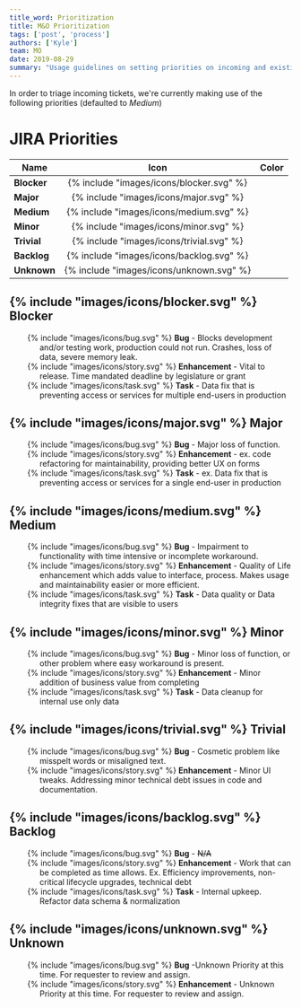 ```yaml
---
title_word: Prioritization
title: M&O Prioritization
tags: ['post', 'process']
authors: ['Kyle']
team: MO
date: 2019-08-29
summary: "Usage guidelines on setting priorities on incoming and existing JIRA tickets"
---
```


In order to triage incoming tickets, we're currently making use of the following priorities (defaulted to *Medium*)

# JIRA Priorities

| Name        |  Icon                                    |  Color                                              |
|-------------|:----------------------------------------:|:---------------------------------------------------:|
| **Blocker** | {% include "images/icons/blocker.svg" %} | <div style="background:#990000" class="fill"></div> |
| **Major**   | {% include "images/icons/major.svg" %}   | <div style="background:#cc0000" class="fill"></div> |
| **Medium**  | {% include "images/icons/medium.svg" %}  | <div style="background:#FFAB00" class="fill"></div> |
| **Minor**   | {% include "images/icons/minor.svg" %}   | <div style="background:#339900" class="fill"></div> |
| **Trivial** | {% include "images/icons/trivial.svg" %} | <div style="background:#006600" class="fill"></div> |
| **Backlog** | {% include "images/icons/backlog.svg" %} | <div style="background:#131372" class="fill"></div> |
| **Unknown** | {% include "images/icons/unknown.svg" %} | <div style="background:#B0BAC5" class="fill"></div> |

## {% include "images/icons/blocker.svg" %} Blocker

<!-- Authoring Hint: disable line wrap / zoom out for super wide table text -->

* {% include "images/icons/bug.svg" %}  **Bug** - Blocks development and/or testing work, production could not run. Crashes, loss of data, severe memory leak.
* {% include "images/icons/story.svg" %} **Enhancement** - Vital to release.  Time mandated deadline by legislature or grant
* {% include "images/icons/task.svg" %} **Task** - Data fix that is preventing access or services for multiple end-users in production



## {% include "images/icons/major.svg" %}  Major

* {% include "images/icons/bug.svg" %}  **Bug** -  Major loss of function. 
* {% include "images/icons/story.svg" %} **Enhancement** - ex. code refactoring for maintainability, providing better UX on forms
* {% include "images/icons/task.svg" %} **Task** - ex. Data fix that is preventing access or services for a single end-user in production



## {% include "images/icons/medium.svg" %} Medium

* {% include "images/icons/bug.svg" %}  **Bug** -  Impairment to functionality with time intensive or incomplete workaround.
* {% include "images/icons/story.svg" %} **Enhancement** - Quality of Life enhancement which adds value to interface, process.  Makes usage and maintainability easier or more efficient. 
* {% include "images/icons/task.svg" %} **Task** - Data quality or Data integrity fixes that are visible to users




## {% include "images/icons/minor.svg" %} Minor

* {% include "images/icons/bug.svg" %}  **Bug** -  Minor loss of function, or other problem where easy workaround is present.
* {% include "images/icons/story.svg" %} **Enhancement** -  Minor addition of business value from completing 
* {% include "images/icons/task.svg" %} **Task** - Data cleanup for internal use only data



## {% include "images/icons/trivial.svg" %} Trivial

* {% include "images/icons/bug.svg" %}  **Bug** - Cosmetic problem like misspelt words or misaligned text. 
* {% include "images/icons/story.svg" %} **Enhancement** -  Minor UI tweaks. Addressing minor technical debt issues in code and documentation.



## {% include "images/icons/backlog.svg" %} Backlog

* {% include "images/icons/bug.svg" %}  **Bug** - ~~N/A~~
* {% include "images/icons/story.svg" %} **Enhancement** -  Work that can be completed as time allows. Ex. Efficiency improvements, non-critical lifecycle upgrades, technical debt 
* {% include "images/icons/task.svg" %} **Task** - Internal upkeep. Refactor data schema & normalization



## {% include "images/icons/unknown.svg" %} Unknown

* {% include "images/icons/bug.svg" %}  **Bug** -Unknown Priority at this time. For requester to review and assign.  
* {% include "images/icons/story.svg" %} **Enhancement** -  Unknown Priority at this time. For requester to review and assign.  


<style type="text/css">
h2 {
  display: flex;
}

h2 svg {
  width: 24px;
  height: 24px;
  margin-right: 8px;
}
h2 .direct-link {
  padding: 0 !important;
}
h2 + ul {
    list-style: none;
    padding-left: 54px;
}
h2 + ul li {
    text-indent: -22px;
}
h2 + ul li svg {
  height: 16px;
  margin-top: -2px;
  vertical-align: middle;
  margin-right: 2px;
}
</style>
